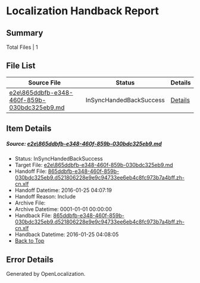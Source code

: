 # <a name='report-top'></a> Localization Handback Report

## Summary
 Total Files | 1

## File List
 Source File | Status | Details 
 ----------- | ------ | ------- 
 [e2e\865ddbfb-e348-460f-859b-030bdc325eb9.md](https://github.com/OpenLocalizationTest/oltest/blob/14d25095338fd1b2584bf9d5e73b702d636a30fd/e2e/865ddbfb-e348-460f-859b-030bdc325eb9.md) | InSyncHandedBackSuccess | [Details](#95681d54cb0b74d6cb4eb40fdde3e7d9106c890b1)

## Item Details
##### <a name='95681d54cb0b74d6cb4eb40fdde3e7d9106c890b1'></a> Source: [e2e\865ddbfb-e348-460f-859b-030bdc325eb9.md](https://github.com/OpenLocalizationTest/oltest/blob/14d25095338fd1b2584bf9d5e73b702d636a30fd/e2e/865ddbfb-e348-460f-859b-030bdc325eb9.md)
* Status: InSyncHandedBackSuccess
* Target File: [e2e\865ddbfb-e348-460f-859b-030bdc325eb9.md](https://github.com/OpenLocalizationTestOrg/oltest.zh-cn/blob/5972d76deb302833488eb273cd9c998109ab7dc3/e2e/865ddbfb-e348-460f-859b-030bdc325eb9.md)
* Handoff File: [865ddbfb-e348-460f-859b-030bdc325eb9.d521806228e9e9c94733ee6eb4c8fc973b7a4bff.zh-cn.xlf](https://github.com/OpenLocalizationTestOrg/olhandoff/blob/c4a0f8e791e07dae3c77697480f817780ebd2577/ol-handoff/OpenLocalizationTestOrg/oltest.zh-cn/qimu/865ddbfb-e348-460f-859b-030bdc325eb9.d521806228e9e9c94733ee6eb4c8fc973b7a4bff.zh-cn.xlf)
* Handoff Datetime: 2016-01-25 04:07:19
* Handoff Reason: Include
* Archive File: 
* Archive Datetime: 0001-01-01 00:00:00
* Handback File: [865ddbfb-e348-460f-859b-030bdc325eb9.d521806228e9e9c94733ee6eb4c8fc973b7a4bff.zh-cn.xlf](https://github.com/OpenLocalizationTestOrg/olhandback/blob/8e4ce966bb0c7f1e41478feed14652bf66fb657d/ol-handback/OpenLocalizationTestOrg/oltest.zh-cn/qimu/865ddbfb-e348-460f-859b-030bdc325eb9.d521806228e9e9c94733ee6eb4c8fc973b7a4bff.zh-cn.xlf)
* Handback Datetime: 2016-01-25 04:08:05
* [Back to Top](#report-top)


## Error Details

Generated by OpenLocalization.
